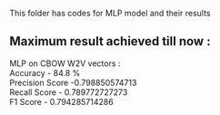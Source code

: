 This folder has codes for MLP model and their results

## Maximum result achieved till now :

MLP on CBOW W2V vectors : <br />
Accuracy - 84.8 % <br />
Precision Score -0.798850574713 <br />
Recall Score   - 0.789772727273 <br />
F1 Score - 0.794285714286
                          



